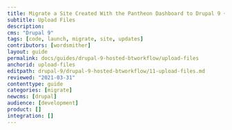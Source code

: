 ```yaml
---
title: Migrate a Site Created With the Pantheon Dashboard to Drupal 9 + Build Tools
subtitle: Upload Files
description: 
cms: "Drupal 9"
tags: [code, launch, migrate, site, updates]
contributors: [wordsmither]
layout: guide
permalink: docs/guides/drupal-9-hosted-btworkflow/upload-files
anchorid: upload-files
editpath: drupal-9/drupal-9-hosted-btworkflow/11-upload-files.md
reviewed: "2021-03-31"
contenttype: guide
categories: [migrate]
newcms: [drupal]
audience: [development]
product: []
integration: []
---
```


<Partial file="drupal-9/migrate-add-files-part1.md" />
   <Partial file="drupal-9/migrate-add-files-part2-not-nested.md" />
   <Partial file="drupal-9/migrate-add-files-part3.md" />
